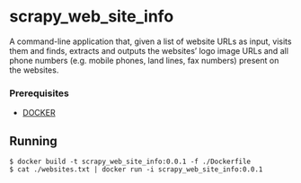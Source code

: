 # scrapy_web_site_info

A command-line application that, given a list of website URLs as input, visits them
and finds, extracts and outputs the websites’ logo image URLs and all phone numbers (e.g.
mobile phones, land lines, fax numbers) present on the websites.

### Prerequisites

* [DOCKER](https://docs.docker.com/get-docker/)

## Running

```
$ docker build -t scrapy_web_site_info:0.0.1 -f ./Dockerfile
$ cat ./websites.txt | docker run -i scrapy_web_site_info:0.0.1
```